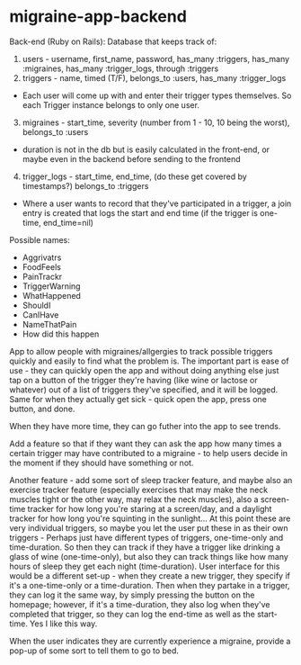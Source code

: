 # migraine-app-backend

Back-end (Ruby on Rails):
Database that keeps track of:
1. users - username, first_name, password,
has_many :triggers, has_many :migraines, has_many :trigger_logs, through :triggers
2. triggers - name, timed (T/F),
belongs_to :users, has_many :trigger_logs
  - Each user will come up with and enter their trigger types themselves. So each Trigger instance belongs to only one user.
3. migraines - start_time, severity (number from 1 - 10, 10 being the worst),
belongs_to :users
  - duration is not in the db but is easily calculated in the front-end, or maybe even in the backend before sending to the frontend
4. trigger_logs - start_time, end_time, (do these get covered by timestamps?)
belongs_to :triggers
  - Where a user wants to record that they've participated in a trigger, a join entry is created that logs the start and end time (if the trigger is one-time, end_time=nil)


  Possible names:
  - Aggrivatrs
  - FoodFeels
  - PainTrackr
  - TriggerWarning
  - WhatHappened
  - ShouldI
  - CanIHave
  - NameThatPain
  - How did this happen

  App to allow people with migraines/allgergies to track possible triggers quickly and easily to find what the problem is. The important part is ease of use - they can quickly open the app and without doing anything else just tap on a button of the trigger they're having (like wine or lactose or whatever) out of a list of triggers they've specified, and it will be logged. Same for when they actually get sick - quick open the app, press one button, and done.

  When they have more time, they can go futher into the app to see trends.

  Add a feature so that if they want they can ask the app how many times a certain trigger may have contributed to a migraine - to help users decide in the moment if they should have something or not.

  Another feature - add some sort of sleep tracker feature, and maybe also an exercise tracker feature (especially exercises that may make the neck muscles tight or the other way, may relax the neck muscles), also a screen-time tracker for how long you're staring at a screen/day, and a daylight tracker for how long you're squinting in the sunlight...
  At this point these are very individual triggers, so maybe you let the user put these in as their own triggers -
  Perhaps just have different types of triggers, one-time-only and time-duration. So then they can track if they have a trigger like drinking a glass of wine (one-time-only), but also they can track things like how many hours of sleep they get each night (time-duration).
  User interface for this would be a different set-up - when they create a new trigger, they specify if it's a one-time-only or a time-duration. Then when they partake in a trigger, they can log it the same way, by simply pressing the button on the homepage; however, if it's a time-duration, they also log when they've completed that trigger, so they can log the end-time as well as the start-time. Yes I like this way.

  When the user indicates they are currently experience a migraine, provide a pop-up of some sort to tell them to go to bed.
